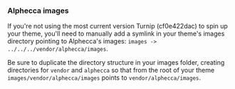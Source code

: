 ### Alphecca images

If you're not using the most current version Turnip (cf0e422dac) to spin up
your theme, you'll need to manually add a symlink in your theme's images directory
pointing to Alphecca's images: `images -> ../../../vendor/alphecca/images`.

Be sure to duplicate the directory structure in your images folder, creating
directories for `vendor` and `alphecca` so that from the root of your theme
`images/vendor/alphecca/images` points to `vendor/alphecca/images`.
